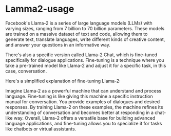 # Lamma2-usage

Facebook's Llama-2 is a series of large language models (LLMs) with varying sizes, ranging from 7 billion to 70 billion parameters. These models are trained on a massive dataset of text and code, allowing them to generate text, translate languages, write different kinds of creative content, and answer your questions in an informative way.

There's also a specific version called Llama-2 Chat, which is fine-tuned specifically for dialogue applications. Fine-tuning is a technique where you take a pre-trained model like Llama-2 and adjust it for a specific task, in this case, conversation.

Here's a simplified explanation of fine-tuning Llama-2:

Imagine Llama-2 as a powerful machine that can understand and process language.
Fine-tuning is like giving this machine a specific instruction manual for conversation. You provide examples of dialogues and desired responses.
By training Llama-2 on these examples, the machine refines its understanding of conversation and becomes better at responding in a chat-like way.
Overall, Llama-2 offers a versatile base for building advanced language applications, and fine-tuning allows you to specialize it for tasks like chatbots or virtual assistants.
